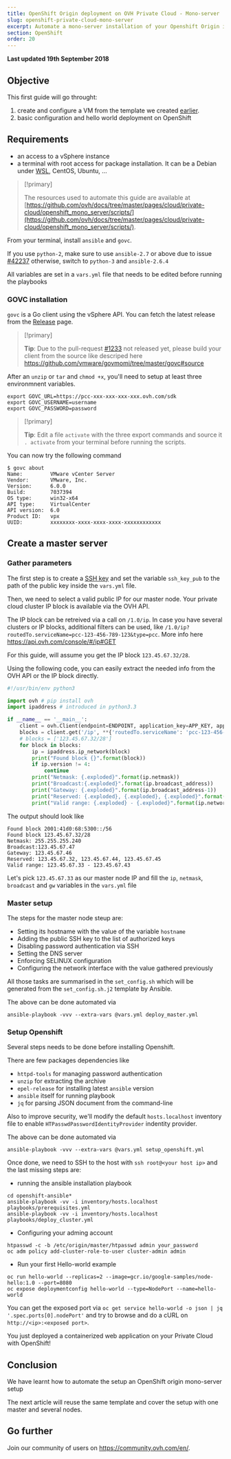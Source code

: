 ```yaml
---
title: OpenShift Origin deployment on OVH Private Cloud - Mono-server
slug: openshift-private-cloud-mono-server
excerpt: Automate a mono-server installation of your Openshift Origin instance
section: OpenShift
order: 20
---
```


**Last updated 19th September 2018**

## Objective

This first guide will go throught:

1. create and configure a VM from the template we created [earlier](https://docs.ovh.com/gb/en/private-cloud/vsphere-unattended-centos-install/).
2. basic configuration and hello world deployment on OpenShift

## Requirements

- an access to a vSphere instance
- a terminal with root access for package installation. It can be a Debian under [WSL](https://en.wikipedia.org/wiki/Windows_Subsystem_for_Linux), CentOS, Ubuntu, ...

> [!primary]
> 
> The resources used to automate this guide are available at [https://github.com/ovh/docs/tree/master/pages/cloud/private-cloud/openshift_mono_server/scripts/](https://github.com/ovh/docs/tree/master/pages/cloud/private-cloud/openshift_mono_server/scripts/).
> 

From your terminal, install `ansible` and `govc`.

If you use `python-2`, make sure to use `ansible-2.7` or above due to issue [#42237](https://github.com/ansible/ansible/pull/42237) otherwise, switch to `python-3` and `ansible-2.6.4`

All variables are set in a `vars.yml` file that needs to be edited before running the playbooks

### GOVC installation

`govc` is a Go client using the vSphere API. You can fetch the latest release from the [Release](https://github.com/vmware/govmomi/releases) page.

> [!primary]
> 
> **Tip**: Due to the pull-request [#1233](https://github.com/vmware/govmomi/pull/1233) not released yet, please build your client from the source like descriped here https://github.com/vmware/govmomi/tree/master/govc#source
> 

After an `unzip` or `tar` and `chmod +x`, you'll need to setup at least three environmnent variables.

```shell
export GOVC_URL=https://pcc-xxx-xxx-xxx-xxx.ovh.com/sdk
export GOVC_USERNAME=username
export GOVC_PASSWORD=password
```

> [!primary]
> 
> **Tip**: Edit a file `activate` with the three export commands and source it `. activate` from your terminal before running the scripts.
> 

You can now try the following command

```shell
$ govc about
Name:         VMware vCenter Server
Vendor:       VMware, Inc.
Version:      6.0.0
Build:        7037394
OS type:      win32-x64
API type:     VirtualCenter
API version:  6.0
Product ID:   vpx
UUID:         xxxxxxxx-xxxx-xxxx-xxxx-xxxxxxxxxxxx
```

## Create a master server

### Gather parameters

The first step is to create a [SSH key]({filename}../../public-cloud/how_to_create_an_ssh_key/guide.en-gb.md) and set the variable `ssh_key_pub` to the path of the public key inside the `vars.yml` file.

Then, we need to select a valid public IP for our master node.
Your private cloud cluster IP block is available via the OVH API.

The IP block can be retreived via a call on `/1.0/ip`. In case you have several clusters or IP blocks, additional filters can be used, like `/1.0/ip?routedTo.serviceName=pcc-123-456-789-123&type=pcc`. More info here https://api.ovh.com/console/#/ip#GET

For this guide, will assume you get the IP block `123.45.67.32/28`.

Using the following code, you can easily extract the needed info from the OVH API or the IP block directly.

```python
#!/usr/bin/env python3

import ovh # pip install ovh
import ipaddress # introduced in python3.3

if __name__ == '__main__':
    client = ovh.Client(endpoint=ENDPOINT, application_key=APP_KEY, application_secret=APP_SECRET, consumer_key=CONSUMER_KEY)
    blocks = client.get('/ip', **{'routedTo.serviceName': 'pcc-123-456-789-123', 'type': 'pcc'})
    # blocks = ['123.45.67.32/28']
    for block in blocks:
        ip = ipaddress.ip_network(block)
        print("Found block {}".format(block))
        if ip.version != 4:
            continue
        print("Netmask: {.exploded}".format(ip.netmask))
        print("Broadcast:{.exploded}".format(ip.broadcast_address))
        print("Gateway: {.exploded}".format(ip.broadcast_address-1))
        print("Reserved: {.exploded}, {.exploded}, {.exploded}".format(ip.network_address, ip.broadcast_address-3, ip.broadcast_address-2))
        print("Valid range: {.exploded} - {.exploded}".format(ip.network_address+1, ip.broadcast_address-4))
```

The output should look like

```shell
Found block 2001:41d0:68:5300::/56
Found block 123.45.67.32/28
Netmask: 255.255.255.240
Broadcast:123.45.67.47
Gateway: 123.45.67.46
Reserved: 123.45.67.32, 123.45.67.44, 123.45.67.45
Valid range: 123.45.67.33 - 123.45.67.43
```

Let's pick `123.45.67.33` as our master node IP and fill the `ip`, `netmask`, `broadcast` and `gw` variables in the `vars.yml` file

### Master setup

The steps for the master node steup are:

- Setting its hostname with the value of the variable `hostname`
- Adding the public SSH key to the list of authorized keys
- Disabling password authentication via SSH
- Setting the DNS server
- Enforcing SELINUX configuration
- Configuring the network interface with the value gathered previously

All those tasks are summarised in the `set_config.sh` which will be generated from the `set_config.sh.j2` template by Ansible.

The above can be done automated via

```shell
ansible-playbook -vvv --extra-vars @vars.yml deploy_master.yml
```

### Setup Openshift

Several steps needs to be done before installing Openshift.

There are few packages dependencies like

- `httpd-tools` for managing password authentication
- `unzip` for extracting the archive
- `epel-release` for installing latest `ansible` version
- `ansible` itself for running playbook
- `jq` for parsing JSON document from the command-line

Also to improve security, we'll modify the default `hosts.localhost` inventory file to enable `HTPasswdPasswordIdentityProvider` indentity provider.

The above can be done automated via

```shell
ansible-playbook -vvv --extra-vars @vars.yml setup_openshift.yml
```

Once done, we need to SSH to the host with `ssh root@<your host ip>` and the last missing steps are:

- running the ansible installation playbook

```shell
cd openshift-ansible*
ansible-playbook -vv -i inventory/hosts.localhost playbooks/prerequisites.yml
ansible-playbook -vv -i inventory/hosts.localhost playbooks/deploy_cluster.yml
```

- Configuring your adming account

```shell
htpasswd -c -b /etc/origin/master/htpasswd admin your_password
oc adm policy add-cluster-role-to-user cluster-admin admin
```

- Run your first Hello-world example

```shell
oc run hello-world --replicas=2 --image=gcr.io/google-samples/node-hello:1.0 --port=8080
oc expose deploymentconfig hello-world --type=NodePort --name=hello-world
```

You can get the exposed port via `oc get service hello-world -o json | jq '.spec.ports[0].nodePort'` and try to browse and do a cURL on `http://<ip>:<exposed port>`.

You just deployed a containerized web application on your Private Cloud with OpenShift!

## Conclusion

We have learnt how to automate the setup an OpenShift origin mono-server setup

The next article will reuse the same template and cover the setup with one master and several nodes.

## Go further

Join our community of users on <https://community.ovh.com/en/>.
